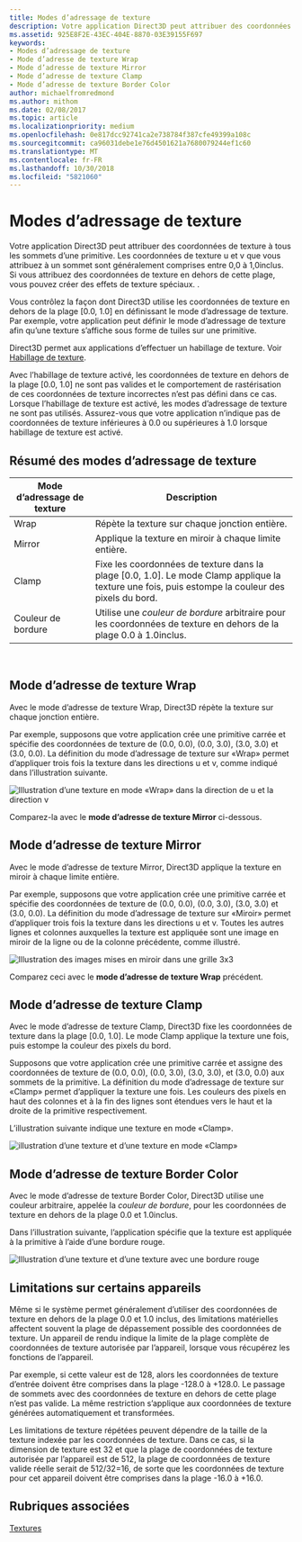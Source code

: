 ```yaml
---
title: Modes d’adressage de texture
description: Votre application Direct3D peut attribuer des coordonnées de texture à tous les sommets d’une primitive.
ms.assetid: 925E8F2E-43EC-404E-8870-03E39155F697
keywords:
- Modes d’adressage de texture
- Mode d’adresse de texture Wrap
- Mode d’adresse de texture Mirror
- Mode d’adresse de texture Clamp
- Mode d’adresse de texture Border Color
author: michaelfromredmond
ms.author: mithom
ms.date: 02/08/2017
ms.topic: article
ms.localizationpriority: medium
ms.openlocfilehash: 0e817dcc92741ca2e738784f387cfe49399a108c
ms.sourcegitcommit: ca96031debe1e76d4501621a7680079244ef1c60
ms.translationtype: MT
ms.contentlocale: fr-FR
ms.lasthandoff: 10/30/2018
ms.locfileid: "5821060"
---
```

# <a name="texture-addressing-modes"></a>Modes d’adressage de texture


Votre application Direct3D peut attribuer des coordonnées de texture à tous les sommets d’une primitive. Les coordonnées de texture u et v que vous attribuez à un sommet sont généralement comprises entre 0,0 à 1,0inclus. Si vous attribuez des coordonnées de texture en dehors de cette plage, vous pouvez créer des effets de texture spéciaux. .

Vous contrôlez la façon dont Direct3D utilise les coordonnées de texture en dehors de la plage \[0.0, 1.0\] en définissant le mode d’adressage de texture. Par exemple, votre application peut définir le mode d’adressage de texture afin qu’une texture s’affiche sous forme de tuiles sur une primitive.

Direct3D permet aux applications d’effectuer un habillage de texture. Voir [Habillage de texture](texture-wrapping.md).

Avec l’habillage de texture activé, les coordonnées de texture en dehors de la plage \[0.0, 1.0\] ne sont pas valides et le comportement de rastérisation de ces coordonnées de texture incorrectes n’est pas défini dans ce cas. Lorsque l’habillage de texture est activé, les modes d’adressage de texture ne sont pas utilisés. Assurez-vous que votre application n’indique pas de coordonnées de texture inférieures à 0.0 ou supérieures à 1.0 lorsque habillage de texture est activé.

## <a name="span-idsummaryofthetextureaddressingmodesspanspan-idsummaryofthetextureaddressingmodesspanspan-idsummaryofthetextureaddressingmodesspansummary-of-the-texture-addressing-modes"></a><span id="Summary_of_the_texture_addressing_modes"></span><span id="summary_of_the_texture_addressing_modes"></span><span id="SUMMARY_OF_THE_TEXTURE_ADDRESSING_MODES"></span>Résumé des modes d’adressage de texture


| Mode d’adressage de texture | Description                                                                                                                           |
|-------------------------|---------------------------------------------------------------------------------------------------------------------------------------|
| Wrap                    | Répète la texture sur chaque jonction entière.                                                                                        |
| Mirror                  | Applique la texture en miroir à chaque limite entière.                                                                                        |
| Clamp                   | Fixe les coordonnées de texture dans la plage \[0.0, 1.0\]. Le mode Clamp applique la texture une fois, puis estompe la couleur des pixels du bord. |
| Couleur de bordure            | Utilise une *couleur de bordure* arbitraire pour les coordonnées de texture en dehors de la plage 0.0 à 1.0inclus.                         |

 

## <a name="span-idwraptextureaddressmodespanspan-idwraptextureaddressmodespanspan-idwraptextureaddressmodespanwrap-texture-address-mode"></a><span id="Wrap_texture_address_mode"></span><span id="wrap_texture_address_mode"></span><span id="WRAP_TEXTURE_ADDRESS_MODE"></span>Mode d’adresse de texture Wrap


Avec le mode d’adresse de texture Wrap, Direct3D répète la texture sur chaque jonction entière.

Par exemple, supposons que votre application crée une primitive carrée et spécifie des coordonnées de texture de (0.0, 0.0), (0.0, 3.0), (3.0, 3.0) et (3.0, 0.0). La définition du mode d’adressage de texture sur «Wrap» permet d’appliquer trois fois la texture dans les directions u et v, comme indiqué dans l’illustration suivante.

![Illustration d’une texture en mode «Wrap» dans la direction de u et la direction v](images/wrap.png)

Comparez-la avec le **mode d’adresse de texture Mirror** ci-dessous.

## <a name="span-idmirrortextureaddressmodespanspan-idmirrortextureaddressmodespanspan-idmirrortextureaddressmodespanmirror-texture-address-mode"></a><span id="Mirror_texture_address_mode"></span><span id="mirror_texture_address_mode"></span><span id="MIRROR_TEXTURE_ADDRESS_MODE"></span>Mode d’adresse de texture Mirror


Avec le mode d’adresse de texture Mirror, Direct3D applique la texture en miroir à chaque limite entière.

Par exemple, supposons que votre application crée une primitive carrée et spécifie des coordonnées de texture de (0.0, 0.0), (0.0, 3.0), (3.0, 3.0) et (3.0, 0.0). La définition du mode d’adressage de texture sur «Miroir» permet d’appliquer trois fois la texture dans les directions u et v. Toutes les autres lignes et colonnes auxquelles la texture est appliquée sont une image en miroir de la ligne ou de la colonne précédente, comme illustré.

![Illustration des images mises en miroir dans une grille 3x3](images/mirror.png)

Comparez ceci avec le **mode d’adresse de texture Wrap** précédent.

## <a name="span-idclamptextureaddressmodespanspan-idclamptextureaddressmodespanspan-idclamptextureaddressmodespanclamp-texture-address-mode"></a><span id="Clamp_texture_address_mode"></span><span id="clamp_texture_address_mode"></span><span id="CLAMP_TEXTURE_ADDRESS_MODE"></span>Mode d’adresse de texture Clamp


Avec le mode d’adresse de texture Clamp, Direct3D fixe les coordonnées de texture dans la plage \[0.0, 1.0\]. Le mode Clamp applique la texture une fois, puis estompe la couleur des pixels du bord.

Supposons que votre application crée une primitive carrée et assigne des coordonnées de texture de (0.0, 0.0), (0.0, 3.0), (3.0, 3.0), et (3.0, 0.0) aux sommets de la primitive. La définition du mode d’adressage de texture sur «Clamp» permet d’appliquer la texture une fois. Les couleurs des pixels en haut des colonnes et à la fin des lignes sont étendues vers le haut et la droite de la primitive respectivement.

L’illustration suivante indique une texture en mode «Clamp».

![illustration d’une texture et d’une texture en mode «Clamp»](images/clamp.png)

## <a name="span-idbordercolortextureaddressmodespanspan-idbordercolortextureaddressmodespanspan-idbordercolortextureaddressmodespanborder-color-texture-address-mode"></a><span id="Border_Color_texture_address_mode"></span><span id="border_color_texture_address_mode"></span><span id="BORDER_COLOR_TEXTURE_ADDRESS_MODE"></span>Mode d’adresse de texture Border Color


Avec le mode d’adresse de texture Border Color, Direct3D utilise une couleur arbitraire, appelée la *couleur de bordure*, pour les coordonnées de texture en dehors de la plage 0.0 et 1.0inclus.

Dans l’illustration suivante, l’application spécifie que la texture est appliquée à la primitive à l’aide d’une bordure rouge.

![Illustration d’une texture et d’une texture avec une bordure rouge](images/border.png)

## <a name="span-iddevicelimitationsspanspan-iddevicelimitationsspanspan-iddevicelimitationsspandevice-limitations"></a><span id="Device_Limitations"></span><span id="device_limitations"></span><span id="DEVICE_LIMITATIONS"></span>Limitations sur certains appareils


Même si le système permet généralement d’utiliser des coordonnées de texture en dehors de la plage 0.0 et 1.0 inclus, des limitations matérielles affectent souvent la plage de dépassement possible des coordonnées de texture. Un appareil de rendu indique la limite de la plage complète de coordonnées de texture autorisée par l’appareil, lorsque vous récupérez les fonctions de l’appareil.

Par exemple, si cette valeur est de 128, alors les coordonnées de texture d’entrée doivent être comprises dans la plage -128.0 à +128.0. Le passage de sommets avec des coordonnées de texture en dehors de cette plage n’est pas valide. La même restriction s’applique aux coordonnées de texture générées automatiquement et transformées.

Les limitations de texture répétées peuvent dépendre de la taille de la texture indexée par les coordonnées de texture. Dans ce cas, si la dimension de texture est 32 et que la plage de coordonnées de texture autorisée par l’appareil est de 512, la plage de coordonnées de texture valide réelle serait de 512/32=16, de sorte que les coordonnées de texture pour cet appareil doivent être comprises dans la plage -16.0 à +16.0.

## <a name="span-idrelated-topicsspanrelated-topics"></a><span id="related-topics"></span>Rubriques associées


[Textures](textures.md)

 

 




